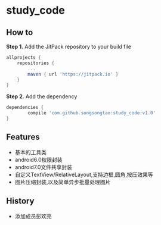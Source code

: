 # study_code

## How to

**Step 1.** Add the JitPack repository to your build file

```groovy
allprojects {
	repositories {
		...
		maven { url 'https://jitpack.io' }
	}
}
```
**Step 2.** Add the dependency

```groovy
dependencies {
        compile 'com.github.songsongtao:study_code:v1.0'
}
```
## Features

- 基本的工具类
- android6.0权限封装
- android7.0文件共享封装
- 自定义TextView/RelativeLayout,支持边框,圆角,按压效果等
- 图片压缩封装,以及简单异步批量处理图片

## History
- 添加成员彭欢亮